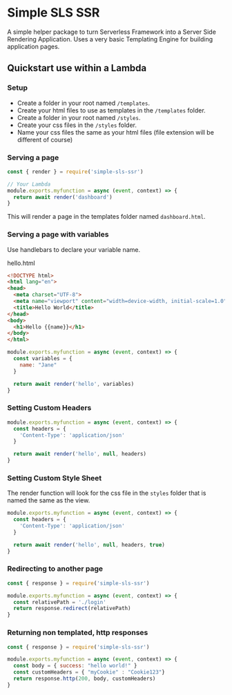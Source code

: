 # Simple SLS SSR

A simple helper package to turn Serverless Framework into a Server Side Rendering Application. Uses a very basic Templating Engine for building application pages.

## Quickstart use within a Lambda

### Setup
- Create a folder in your root named ``/templates``.
- Create your html files to use as templates in the ``/templates`` folder.
- Create a folder in your root named ``/styles``.
- Create your css files in the ``/styles`` folder.
- Name your css files the same as your html files (file extension will be different of course)

### Serving a page
```javascript
const { render } = require('simple-sls-ssr')

// Your Lambda
module.exports.myfunction = async (event, context) => {
  return await render('dashboard')
}
```

This will render a page in the templates folder named ``dashboard.html``.

### Serving a page with variables
Use handlebars to declare your variable name.

hello.html
```html
<!DOCTYPE html>
<html lang="en">
<head>
  <meta charset="UTF-8">
  <meta name="viewport" content="width=device-width, initial-scale=1.0">
  <title>Hello World</title>
</head>
<body>
  <h1>Hello {{name}}</h1>
</body>
</html>
```

```javascript
module.exports.myfunction = async (event, context) => {
  const variables = {
    name: "Jane"
  }

  return await render('hello', variables)
}
```

### Setting Custom Headers
```javascript
module.exports.myfunction = async (event, context) => {
  const headers = {
    'Content-Type': 'application/json'
  }

  return await render('hello', null, headers)
}
```

### Setting Custom Style Sheet
The render function will look for the css file in the `styles` folder that is named the same as the view.
```javascript
module.exports.myfunction = async (event, context) => {
  const headers = {
    'Content-Type': 'application/json'
  }

  return await render('hello', null, headers, true)
}
```

### Redirecting to another page
```javascript
const { response } = require('simple-sls-ssr')

module.exports.myfunction = async (event, context) => {
  const relativePath = './login'
  return response.redirect(relativePath)
}
```

### Returning non templated, http responses
```javascript
const { response } = require('simple-sls-ssr')

module.exports.myfunction = async (event, context) => {
  const body = { success: "hello world!" }
  const customHeaders = { "myCookie" : "Cookie123"}
  return response.http(200, body, customHeaders)
}
```
